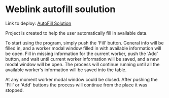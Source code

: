 # Weblink autofill soulution

Link to deploy:
[AutoFill Solution](https://yuriyl-git.github.io/AutoFill_Solution/ "Autofill solution")

Project is created to help the user automatically fill in available data.

To start using the program, simply push the 'Fill' button. General info will be 
filled in, and a worker modal window filled in with available information will be open. 
Fill in missing information for the current worker, push the 'Add' button, and wait 
until current worker information will be saved, and a new modal window will be open. 
The process will continue running until all the available worker's information will be 
saved into the table.

At any moment worker modal window could be closed. After pushing the 'Fill' or 'Add' buttons 
the process will continue from the place it was stopped.
